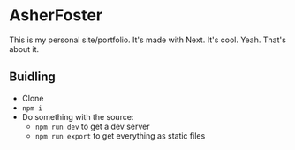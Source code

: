 # AsherFoster
This is my personal site/portfolio. It's made with Next. It's cool. Yeah. That's about it.

## Buidling
- Clone
- `npm i`
- Do something with the source:
  - `npm run dev` to get a dev server
  - `npm run export` to get everything as static files
